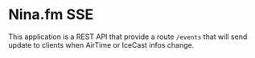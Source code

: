 # Nina.fm SSE

This application is a REST API that provide a route `/events` that will send update to clients when AirTime or IceCast infos change.

